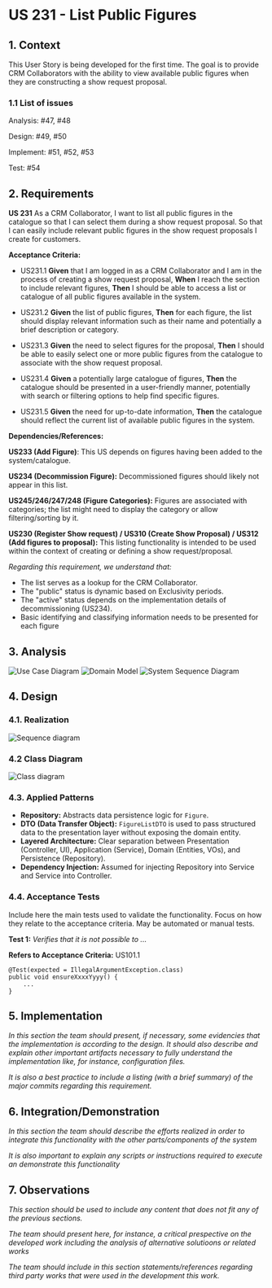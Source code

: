 # US 231 - List Public Figures


## 1. Context

This User Story is being developed for the first time. The goal is to provide CRM Collaborators with the ability to view available public figures when they are constructing a show request proposal.
### 1.1 List of issues

Analysis: #47, #48 

Design: #49, #50

Implement: #51, #52, #53

Test: #54


## 2. Requirements



**US 231** As a CRM Collaborator, I want to list all public figures in the catalogue so that I can select them during a show request proposal. So that I can easily include relevant public figures in the show request proposals I create for customers.



**Acceptance Criteria:**

- US231.1 **Given** that I am logged in as a CRM Collaborator and I am in the process of creating a show request proposal, **When** I reach the section to include relevant figures, **Then** I should be able to access a list or catalogue of all public figures available in the system.


- US231.2 **Given** the list of public figures, **Then** for each figure, the list should display relevant information such as their name and potentially a brief description or category.


- US231.3 **Given** the need to select figures for the proposal, **Then** I should be able to easily select one or more public figures from the catalogue to associate with the show request proposal.


- US231.4 **Given** a potentially large catalogue of figures, **Then** the catalogue should be presented in a user-friendly manner, potentially with search or filtering options to help find specific figures.


- US231.5 **Given** the need for up-to-date information, **Then** the catalogue should reflect the current list of available public figures in the system.

**Dependencies/References:**

**US233 (Add Figure)**: This US depends on figures having been added to the system/catalogue.

**US234 (Decommission Figure):** Decommissioned figures should likely not appear in this list.

**US245/246/247/248 (Figure Categories):** Figures are associated with categories; the list might need to display the category or allow filtering/sorting by it.

**US230 (Register Show request) / US310 (Create Show Proposal) / US312 (Add figures to proposal):** This listing functionality is intended to be used within the context of creating or defining a show request/proposal.

*Regarding this requirement, we understand that:*
*   The list serves as a lookup for the CRM Collaborator.
*   The "public" status is dynamic based on Exclusivity periods.
*   The "active" status depends on the implementation details of decommissioning (US234).
*   Basic identifying and classifying information needs to be presented for each figure

## 3. Analysis
![Use Case Diagram](analysis/use_case_diagram_231.svg)
![Domain Model](analysis/domain_model_231.svg)
![System Sequence Diagram](analysis/system_sequence_diagram_231.svg)

## 4. Design


### 4.1. Realization
![Sequence diagram](design/sequence_diagram_231.svg)
### 4.2 Class Diagram
![Class diagram](design/class_diagram_231.svg)

### 4.3. Applied Patterns

*   **Repository:** Abstracts data persistence logic for `Figure`.
*   **DTO (Data Transfer Object):** `FigureListDTO` is used to pass structured data to the presentation layer without exposing the domain entity.
*   **Layered Architecture:** Clear separation between Presentation (Controller, UI), Application (Service), Domain (Entities, VOs), and Persistence (Repository).
*   **Dependency Injection:** Assumed for injecting Repository into Service and Service into Controller.

### 4.4. Acceptance Tests

Include here the main tests used to validate the functionality. Focus on how they relate to the acceptance criteria. May be automated or manual tests.

**Test 1:** *Verifies that it is not possible to ...*

**Refers to Acceptance Criteria:** US101.1


```
@Test(expected = IllegalArgumentException.class)
public void ensureXxxxYyyy() {
	...
}
````

## 5. Implementation

*In this section the team should present, if necessary, some evidencies that the implementation is according to the design. It should also describe and explain other important artifacts necessary to fully understand the implementation like, for instance, configuration files.*

*It is also a best practice to include a listing (with a brief summary) of the major commits regarding this requirement.*

## 6. Integration/Demonstration

*In this section the team should describe the efforts realized in order to integrate this functionality with the other parts/components of the system*

*It is also important to explain any scripts or instructions required to execute an demonstrate this functionality*

## 7. Observations

*This section should be used to include any content that does not fit any of the previous sections.*

*The team should present here, for instance, a critical prespective on the developed work including the analysis of alternative solutioons or related works*

*The team should include in this section statements/references regarding third party works that were used in the development this work.*